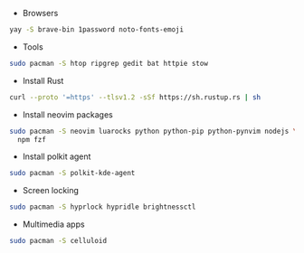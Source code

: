 * Browsers
```bash
yay -S brave-bin 1password noto-fonts-emoji
```
* Tools
```bash
sudo pacman -S htop ripgrep gedit bat httpie stow
```

* Install Rust
```bash
curl --proto '=https' --tlsv1.2 -sSf https://sh.rustup.rs | sh
```

* Install neovim packages
```bash
sudo pacman -S neovim luarocks python python-pip python-pynvim nodejs \
  npm fzf
```

* Install polkit agent
```bash
sudo pacman -S polkit-kde-agent
```

* Screen locking
```bash
sudo pacman -S hyprlock hypridle brightnessctl
```

* Multimedia apps
```bash
sudo pacman -S celluloid
```
